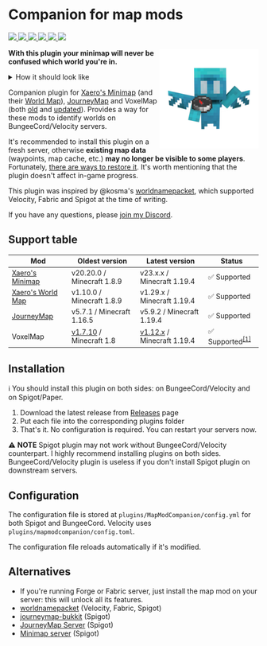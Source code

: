 # Companion for map mods

<p>
  <a href="https://github.com/turikhay/MapModCompanion/blob/main/LICENSE.txt">
    <img src="https://img.shields.io/github/license/turikhay/MapModCompanion">
  </a>
  <a href="https://github.com/turikhay/MapModCompanion/actions/workflows/e2e_minmax.yml">
    <img src="https://github.com/turikhay/MapModCompanion/actions/workflows/e2e_minmax.yml/badge.svg" />
  </a>
  <a href="https://modrinth.com/plugin/modmapcompanion">
    <img src="https://img.shields.io/modrinth/dt/UO7aDcrF?label=Modrinth%20%28downloads%29" />
  </a>
  <a href="https://www.curseforge.com/minecraft/bukkit-plugins/mapmodcompanion">
    <img src="https://cf.way2muchnoise.eu/full_674380_downloads.svg">
  </a>
  <a href="https://www.spigotmc.org/resources/mapmodcompanion.105128/">
    <img src="https://img.shields.io/spiget/downloads/105128?label=Spigot%20%28downloads%29">
  </a>
  <a href="https://www.buymeacoffee.com/turikhay">
    <img src="https://www.buymeacoffee.com/assets/img/custom_images/orange_img.png" height="20px">
  </a>
</p>

<img
  align="right"
  width="200"
  height="200"
  src="https://raw.githubusercontent.com/turikhay/MapModCompanion-design/main/allaylogo3_1000_10.png"
  alt="Allay from Minecraft holding a compass and waving with their other hand at the viewer"
/>

**With this plugin your minimap will never be confused which world you're in.**

<details><summary>How it should look like</summary>

| Mod | Screenshot |
| ----|------------|
| Xaero's Worldmap | <img src="https://raw.githubusercontent.com/turikhay/MapModCompanion-design/main/2023-03-28_00.32.04_1.png" width="200" /> |
| VoxelMap | <img src="https://raw.githubusercontent.com/turikhay/MapModCompanion-design/main/2023-03-28_00.34.50_1.png" width="200" /> <img src="https://raw.githubusercontent.com/turikhay/MapModCompanion-design/main/2023-03-28_00.35.04_1.png" width="200" /> |
| Xaero's Minimap | See Xaero's Worldmap |
| JourneyMap | It just works 😄 |

</details> 

Companion plugin for
[Xaero's Minimap](https://www.curseforge.com/minecraft/mc-mods/xaeros-minimap)
(and their [World Map](https://www.curseforge.com/minecraft/mc-mods/xaeros-world-map)),
[JourneyMap](https://www.curseforge.com/minecraft/mc-mods/journeymap) and
VoxelMap (both [old](https://www.curseforge.com/minecraft/mc-mods/voxelmap) and [updated](https://modrinth.com/mod/voxelmap-updated)).
Provides a way for these mods to identify worlds on BungeeCord/Velocity servers.

It's recommended to install this plugin on a fresh server, otherwise **existing map data**
(waypoints, map cache, etc.) **may no longer be visible to some players**. Fortunately,
[there are ways to restore it](https://github.com/turikhay/MapModCompanion/wiki/Restore-map-data).
It's worth mentioning that the plugin doesn't affect in-game progress.

This plugin was inspired by @kosma's [worldnamepacket](https://github.com/kosma/worldnamepacket),
which supported Velocity, Fabric and Spigot at the time of writing.

If you have any questions, please [join my Discord](https://discord.gg/H9ACHEqBrg).

## Support table
| Mod                                                                                | Oldest version             | Latest version                                               | Status      |
|------------------------------------------------------------------------------------|----------------------------|--------------------------------------------------------------|-------------|
| [Xaero's Minimap](https://www.curseforge.com/minecraft/mc-mods/xaeros-minimap)     | v20.20.0 / Minecraft 1.8.9 | v23.x.x / Minecraft 1.19.4                                   | ✅ Supported |
| [Xaero's World Map](https://www.curseforge.com/minecraft/mc-mods/xaeros-world-map) | v1.10.0 / Minecraft 1.8.9  | v1.29.x / Minecraft 1.19.4                                   | ✅ Supported |
| [JourneyMap](https://www.curseforge.com/minecraft/mc-mods/journeymap)              | v5.7.1 / Minecraft 1.16.5  | v5.9.2 / Minecraft 1.19.4                               | ✅ Supported |
| VoxelMap                                                                           | [v1.7.10](https://www.curseforge.com/minecraft/mc-mods/voxelmap) / Minecraft 1.8    | [v1.12.x](https://modrinth.com/mod/voxelmap-updated) / Minecraft 1.19.4 | ✅ Supported<sup class="reference">[[1]](https://github.com/turikhay/MapModCompanion/issues/8)</sup> |


## Installation

ℹ️ You should install this plugin on both sides: on BungeeCord/Velocity and on Spigot/Paper.

1. Download the latest release from [Releases](https://github.com/turikhay/MapModCompanion/releases) page
2. Put each file into the corresponding plugins folder
3. That's it. No configuration is required. You can restart your servers now.

⚠️ **NOTE** Spigot plugin may not work without BungeeCord/Velocity counterpart. I highly recommend installing
plugins on both sides. BungeeCord/Velocity plugin is useless if you don't install Spigot plugin on
downstream servers.

## Configuration
The configuration file is stored at `plugins/MapModCompanion/config.yml` for both Spigot and BungeeCord.
Velocity uses `plugins/mapmodcompanion/config.toml`.

The configuration file reloads automatically if it's modified.

## Alternatives
- If you're running Forge or Fabric server, just install the map mod on your server: this will unlock all its
  features.
- [worldnamepacket](https://github.com/kosma/worldnamepacket) (Velocity, Fabric, Spigot)
- [journeymap-bukkit](https://github.com/TeamJM/journeymap-bukkit) (Spigot)
- [JourneyMap Server](https://www.curseforge.com/minecraft/mc-mods/journeymap-server) (Spigot)
- [Minimap server](https://github.com/Ewpratten/MinimapServer) (Spigot)
